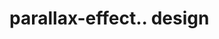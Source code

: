 # parallax-effect.. design                                                                                                                                                                                                                                                                                                         
                                     

